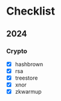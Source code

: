 # Checklist

## 2024

### Crypto

- [x] hashbrown
- [x] rsa
- [x] treestore
- [x] xnor
- [x] zkwarmup

